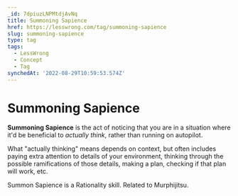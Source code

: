 ```yaml
---
_id: 7dpiuzLNPMtdjAvNq
title: Summoning Sapience
href: https://lesswrong.com/tag/summoning-sapience
slug: summoning-sapience
type: tag
tags:
  - LessWrong
  - Concept
  - Tag
synchedAt: '2022-08-29T10:59:53.574Z'
---
```

# Summoning Sapience

**Summoning Sapience** is the act of noticing that you are in a situation where it'd be beneficial to *actually think*, rather than running on autopilot. 

What "actually thinking" means depends on context, but often includes paying extra attention to details of your environment, thinking through the possible ramifications of those details, making a plan, checking if that plan will work, etc.

Summon Sapience is a Rationality skill. Related to Murphijitsu.